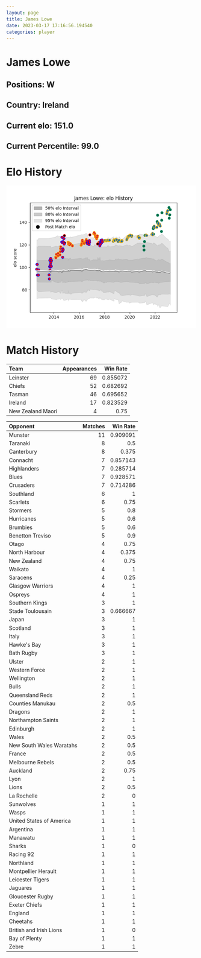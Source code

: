 ```yaml
---  
layout: page  
title: James Lowe  
date: 2023-03-17 17:16:56.194540  
categories: player  
---
```

# James Lowe

## Positions: W

## Country: Ireland

## Current elo: 151.0

## Current Percentile: 99.0

# Elo History


![elo history](history_JamesLowe.png)
# Match History


| Team              |   Appearances |   Win Rate |
|:------------------|--------------:|-----------:|
| Leinster          |            69 |   0.855072 |
| Chiefs            |            52 |   0.682692 |
| Tasman            |            46 |   0.695652 |
| Ireland           |            17 |   0.823529 |
| New Zealand Maori |             4 |   0.75     |

| Opponent                 |   Matches |   Win Rate |
|:-------------------------|----------:|-----------:|
| Munster                  |        11 |   0.909091 |
| Taranaki                 |         8 |   0.5      |
| Canterbury               |         8 |   0.375    |
| Connacht                 |         7 |   0.857143 |
| Highlanders              |         7 |   0.285714 |
| Blues                    |         7 |   0.928571 |
| Crusaders                |         7 |   0.714286 |
| Southland                |         6 |   1        |
| Scarlets                 |         6 |   0.75     |
| Stormers                 |         5 |   0.8      |
| Hurricanes               |         5 |   0.6      |
| Brumbies                 |         5 |   0.6      |
| Benetton Treviso         |         5 |   0.9      |
| Otago                    |         4 |   0.75     |
| North Harbour            |         4 |   0.375    |
| New Zealand              |         4 |   0.75     |
| Waikato                  |         4 |   1        |
| Saracens                 |         4 |   0.25     |
| Glasgow Warriors         |         4 |   1        |
| Ospreys                  |         4 |   1        |
| Southern Kings           |         3 |   1        |
| Stade Toulousain         |         3 |   0.666667 |
| Japan                    |         3 |   1        |
| Scotland                 |         3 |   1        |
| Italy                    |         3 |   1        |
| Hawke's Bay              |         3 |   1        |
| Bath Rugby               |         3 |   1        |
| Ulster                   |         2 |   1        |
| Western Force            |         2 |   1        |
| Wellington               |         2 |   1        |
| Bulls                    |         2 |   1        |
| Queensland Reds          |         2 |   1        |
| Counties Manukau         |         2 |   0.5      |
| Dragons                  |         2 |   1        |
| Northampton Saints       |         2 |   1        |
| Edinburgh                |         2 |   1        |
| Wales                    |         2 |   0.5      |
| New South Wales Waratahs |         2 |   0.5      |
| France                   |         2 |   0.5      |
| Melbourne Rebels         |         2 |   0.5      |
| Auckland                 |         2 |   0.75     |
| Lyon                     |         2 |   1        |
| Lions                    |         2 |   0.5      |
| La Rochelle              |         2 |   0        |
| Sunwolves                |         1 |   1        |
| Wasps                    |         1 |   1        |
| United States of America |         1 |   1        |
| Argentina                |         1 |   1        |
| Manawatu                 |         1 |   1        |
| Sharks                   |         1 |   0        |
| Racing 92                |         1 |   1        |
| Northland                |         1 |   1        |
| Montpellier Herault      |         1 |   1        |
| Leicester Tigers         |         1 |   1        |
| Jaguares                 |         1 |   1        |
| Gloucester Rugby         |         1 |   1        |
| Exeter Chiefs            |         1 |   1        |
| England                  |         1 |   1        |
| Cheetahs                 |         1 |   1        |
| British and Irish Lions  |         1 |   0        |
| Bay of Plenty            |         1 |   1        |
| Zebre                    |         1 |   1        |